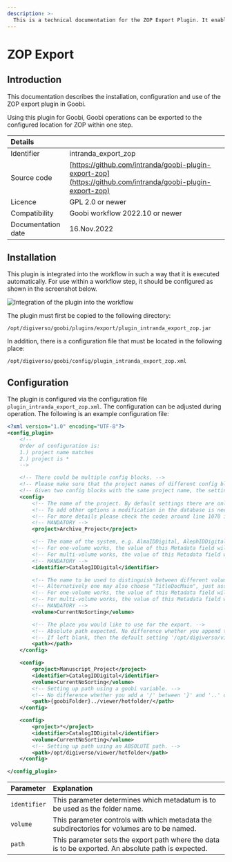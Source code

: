 ```yaml
---
description: >-
  This is a technical documentation for the ZOP Export Plugin. It enables the export to a ZOP instance.
---
```


# ZOP Export

## Introduction

This documentation describes the installation, configuration and use of the ZOP export plugin in Goobi.

Using this plugin for Goobi, Goobi operations can be exported to the configured location for ZOP within one step.

| Details |  |
| :--- | :--- |
| Identifier | intranda_export_zop |
| Source code | [https://github.com/intranda/goobi-plugin-export-zop](https://github.com/intranda/goobi-plugin-export-zop) |
| Licence | GPL 2.0 or newer |
| Compatibility | Goobi workflow 2022.10 or newer |
| Documentation date | 16.Nov.2022 |

## Installation

This plugin is integrated into the workflow in such a way that it is executed automatically. For use within a workflow step, it should be configured as shown in the screenshot below.

![Integration of the plugin into the workflow](../.gitbook/assets/intranda_plugin_export_zop_en.png)

The plugin must first be copied to the following directory:

```text
/opt/digiverso/goobi/plugins/export/plugin_intranda_export_zop.jar
```

In addition, there is a configuration file that must be located in the following place:

```text
/opt/digiverso/goobi/config/plugin_intranda_export_zop.xml
```
## Configuration

The plugin is configured via the configuration file `plugin_intranda_export_zop.xml`. The configuration can be adjusted during operation. The following is an example configuration file:

```xml
<?xml version="1.0" encoding="UTF-8"?>
<config_plugin>
	<!--
	Order of configuration is:
	1.) project name matches
	2.) project is *
	-->

	<!-- There could be multiple config blocks. -->
	<!-- Please make sure that the project names of different config blocks are also different. -->
	<!-- Given two config blocks with the same project name, the settings of the first one will be taken. -->
	<config>
		<!-- The name of the project. By default settings there are only two possibilities: Archive_Project, Manuscript_Project. -->
		<!-- To add other options a modification in the database is needed. -->
		<!-- For more details please check the codes around line 1070 in {GoobiDirectory}/db/start.sql. -->
		<!-- MANDATORY -->
		<project>Archive_Project</project>

		<!-- The name of the system, e.g. AlmaIDDigital, AlephIDDigital, CatalogIDDigital.  -->
		<!-- For one-volume works, the value of this Metadata field will be used as the folder's as well as the .ctl file's name. -->
		<!-- For multi-volume works, the value of this Metadata field will be used as the name's first part. -->
		<!-- MANDATORY -->
		<identifier>CatalogIDDigital</identifier>

		<!-- The name to be used to distinguish between different volumes of one book series. -->
		<!-- Alternatively one may also choose "TitleDocMain", just assure its difference between volumes. -->
		<!-- For one-volume works, the value of this Metadata field will not be used. BUT do NOT leave it blank anyway. -->
		<!-- For multi-volume works, the value of this Metadata field will be used as the second part of the folder's and the .ctl file's name. -->
		<!-- MANDATORY -->
		<volume>CurrentNoSorting</volume>

		<!-- The place you would like to use for the export. -->
		<!-- Absolute path expected. No difference whether you append the directory separator '/' to the end or not. -->
		<!-- If left blank, then the default setting '/opt/digiverso/viewer/hotfolder' will be used. -->
		<path></path>
	</config>

	<config>
		<project>Manuscript_Project</project>
		<identifier>CatalogIDDigital</identifier>
		<volume>CurrentNoSorting</volume>
		<!-- Setting up path using a goobi variable. -->
		<!-- No difference whether you add a '/' between '}' and '..' or not. -->		
		<path>{goobiFolder}../viewer/hotfolder/</path>
	</config>

	<config>
		<project>*</project>
		<identifier>CatalogIDDigital</identifier>
		<volume>CurrentNoSorting</volume>
		<!-- Setting up path using an ABSOLUTE path. -->
		<path>/opt/digiverso/viewer/hotfolder</path>
	</config>

</config_plugin>
```

| Parameter         | Explanation                                                                                                            |
|:----------------- |:---------------------------------------------------------------------------------------------------------------------- |
| `identifier`      | This parameter determines which metadatum is to be used as the folder name. |
| `volume`          | This parameter controls with which metadata the subdirectories for volumes are to be named. |
| `path`            | This parameter sets the export path where the data is to be exported. An absolute path is expected. |
